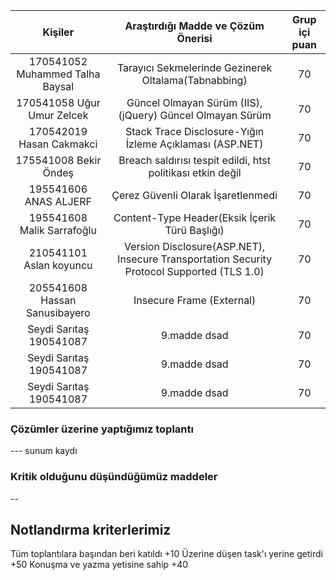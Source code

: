 

| Kişiler  | Araştırdığı Madde ve Çözüm Önerisi  | Grup içi puan |
| :-----: | :---: | :---: |
| 170541052 Muhammed Talha Baysal    | Tarayıcı Sekmelerinde Gezinerek Oltalama(Tabnabbing) | 70 |
| 170541058 Uğur Umur Zelcek   | Güncel Olmayan Sürüm  (IIS), (jQuery) Güncel Olmayan Sürüm | 70 |
| 170542019 Hasan Cakmakci   | Stack Trace Disclosure-Yığın İzleme Açıklaması (ASP.NET) | 70 |
| 175541008 Bekir Öndeş    | Breach saldırısı tespit edildi, htst politikası etkin değil | 70 |
| 195541606 ANAS ALJERF | Çerez Güvenli Olarak İşaretlenmedi | 70 |
| 195541608  Malik Sarrafoğlu   | Content-Type Header(Eksik İçerik Türü Başlığı)  | 70 |
| 210541101 Aslan koyuncu     | Version Disclosure(ASP.NET), Insecure Transportation Security Protocol Supported (TLS 1.0) | 70 |
| 205541608 Hassan Sanusibayero    | Insecure Frame (External) | 70 |
| Seydi Sarıtaş 190541087  | 9.madde dsad | 70 |
| Seydi Sarıtaş 190541087  | 9.madde dsad | 70 |
| Seydi Sarıtaş 190541087  | 9.madde dsad | 70 |

### Çözümler üzerine yaptığımız toplantı 
--- sunum kaydı

### Kritik olduğunu düşündüğümüz maddeler 

--

## Notlandırma kriterlerimiz

Tüm toplantılara başından beri katıldı +10
Üzerine düşen task'ı yerine getirdi +50
Konuşma ve yazma yetisine sahip +40
